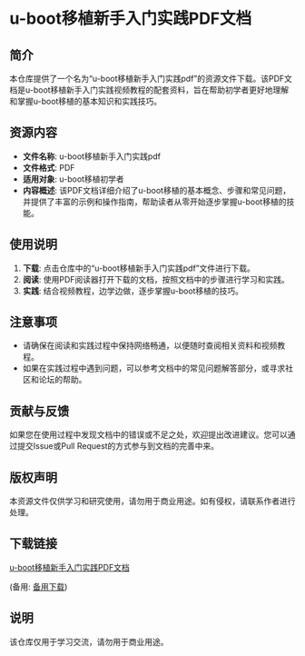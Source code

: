 # u-boot移植新手入门实践PDF文档

## 简介

本仓库提供了一个名为“u-boot移植新手入门实践pdf”的资源文件下载。该PDF文档是u-boot移植新手入门实践视频教程的配套资料，旨在帮助初学者更好地理解和掌握u-boot移植的基本知识和实践技巧。

## 资源内容

- **文件名称**: u-boot移植新手入门实践pdf
- **文件格式**: PDF
- **适用对象**: u-boot移植初学者
- **内容概述**: 该PDF文档详细介绍了u-boot移植的基本概念、步骤和常见问题，并提供了丰富的示例和操作指南，帮助读者从零开始逐步掌握u-boot移植的技能。

## 使用说明

1. **下载**: 点击仓库中的“u-boot移植新手入门实践pdf”文件进行下载。
2. **阅读**: 使用PDF阅读器打开下载的文档，按照文档中的步骤进行学习和实践。
3. **实践**: 结合视频教程，边学边做，逐步掌握u-boot移植的技巧。

## 注意事项

- 请确保在阅读和实践过程中保持网络畅通，以便随时查阅相关资料和视频教程。
- 如果在实践过程中遇到问题，可以参考文档中的常见问题解答部分，或寻求社区和论坛的帮助。

## 贡献与反馈

如果您在使用过程中发现文档中的错误或不足之处，欢迎提出改进建议。您可以通过提交Issue或Pull Request的方式参与到文档的完善中来。

## 版权声明

本资源文件仅供学习和研究使用，请勿用于商业用途。如有侵权，请联系作者进行处理。

## 下载链接
[u-boot移植新手入门实践PDF文档](https://pan.quark.cn/s/369087c55a2f) 

(备用: [备用下载](https://pan.baidu.com/s/193xYL6SyojPTKEY3T8nkuQ?pwd=1234))

## 说明

该仓库仅用于学习交流，请勿用于商业用途。
